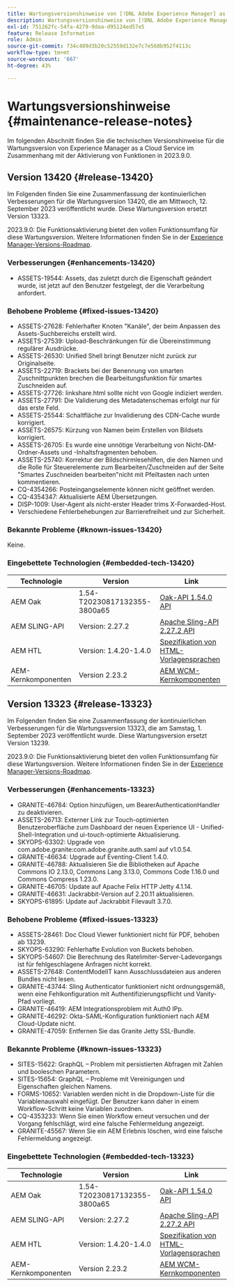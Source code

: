```yaml
---
title: Wartungsversionshinweise von [!DNL Adobe Experience Manager] as a Cloud Service in Verbindung mit der Aktivierung von Funktionen in 2023.9.0.
description: Wartungsversionshinweise von [!DNL Adobe Experience Manager] as a Cloud Service in Verbindung mit der Aktivierung von Funktionen in 2023.9.0.
exl-id: 751262fc-54fa-4279-9daa-d95124ed57e5
feature: Release Information
role: Admin
source-git-commit: 734c489d3b20c52559d132e7c7e568b952f4113c
workflow-type: tm+mt
source-wordcount: '667'
ht-degree: 43%

---
```


# Wartungsversionshinweise {#maintenance-release-notes}

Im folgenden Abschnitt finden Sie die technischen Versionshinweise für die Wartungsversion von Experience Manager as a Cloud Service im Zusammenhang mit der Aktivierung von Funktionen in 2023.9.0.

## Version 13420 {#release-13420}

Im Folgenden finden Sie eine Zusammenfassung der kontinuierlichen Verbesserungen für die Wartungsversion 13420, die am Mittwoch, 12. September 2023 veröffentlicht wurde. Diese Wartungsversion ersetzt Version 13323.

2023.9.0: Die Funktionsaktivierung bietet den vollen Funktionsumfang für diese Wartungsversion. Weitere Informationen finden Sie in der [Experience Manager-Versions-Roadmap](https://experienceleague.adobe.com/docs/experience-manager-release-information/aem-release-updates/update-releases-roadmap.html?lang=de).

### Verbesserungen {#enhancements-13420}

- ASSETS-19544: Assets, das zuletzt durch die Eigenschaft geändert wurde, ist jetzt auf den Benutzer festgelegt, der die Verarbeitung anfordert.

### Behobene Probleme {#fixed-issues-13420}

- ASSETS-27628: Fehlerhafter Knoten &quot;Kanäle&quot;, der beim Anpassen des Assets-Suchbereichs erstellt wird.
- ASSETS-27539: Upload-Beschränkungen für die Übereinstimmung regulärer Ausdrücke.
- ASSETS-26530: Unified Shell bringt Benutzer nicht zurück zur Originalseite.
- ASSETS-22719: Brackets bei der Benennung von smarten Zuschnittpunkten brechen die Bearbeitungsfunktion für smartes Zuschneiden auf.
- ASSETS-27726: linkshare.html sollte nicht von Google indiziert werden.
- ASSETS-27791: Die Validierung des Metadatenschemas erfolgt nur für das erste Feld.
- ASSETS-25544: Schaltfläche zur Invalidierung des CDN-Cache wurde korrigiert.
- ASSETS-26575: Kürzung von Namen beim Erstellen von Bildsets korrigiert.
- ASSETS-26705: Es wurde eine unnötige Verarbeitung von Nicht-DM-Ordner-Assets und -Inhaltsfragmenten behoben.
- ASSETS-25740: Korrektur der Bildschirmlesehilfen, die den Namen und die Rolle für Steuerelemente zum Bearbeiten/Zuschneiden auf der Seite &quot;Smartes Zuschneiden bearbeiten&quot;nicht mit Pfeiltasten nach unten kommentieren.
- CQ-4354266: Posteingangselemente können nicht geöffnet werden.
- CQ-4354347: Aktualisierte AEM Übersetzungen.
- DISP-1009: User-Agent als nicht-erster Header trims X-Forwarded-Host.
- Verschiedene Fehlerbehebungen zur Barrierefreiheit und zur Sicherheit.

### Bekannte Probleme {#known-issues-13420}

Keine.

### Eingebettete Technologien {#embedded-tech-13420}

| Technologie | Version | Link |
|---|---|---|
| AEM Oak | 1.54-T20230817132355-3800a65 | [Oak-API 1.54.0 API](https://www.javadoc.io/doc/org.apache.jackrabbit/oak-api/1.54.0/index.html) |
| AEM SLING-API | Version: 2.27.2 | [Apache Sling-API 2.27.2 API](https://www.javadoc.io/doc/org.apache.sling/org.apache.sling.api/latest/index.html) |
| AEM HTL | Version: 1.4.20-1.4.0 | [Spezifikation von HTML-Vorlagensprachen](https://github.com/adobe/htl-spec) |
| AEM-Kernkomponenten | Version 2.23.2 | [AEM WCM-Kernkomponenten](https://github.com/adobe/aem-core-wcm-components) |

## Version 13323 {#release-13323}

Im Folgenden finden Sie eine Zusammenfassung der kontinuierlichen Verbesserungen für die Wartungsversion 13323, die am Samstag, 1. September 2023 veröffentlicht wurde. Diese Wartungsversion ersetzt Version 13239.

2023.9.0: Die Funktionsaktivierung bietet den vollen Funktionsumfang für diese Wartungsversion. Weitere Informationen finden Sie in der [Experience Manager-Versions-Roadmap](https://experienceleague.adobe.com/docs/experience-manager-release-information/aem-release-updates/update-releases-roadmap.html?lang=de).

### Verbesserungen {#enhancements-13323}

- GRANITE-46784: Option hinzufügen, um BearerAuthenticationHandler zu deaktivieren.
- ASSETS-26713: Externer Link zur Touch-optimierten Benutzeroberfläche zum Dashboard der neuen Experience UI - Unified-Shell-Integration und ui-touch-optimierte Aktualisierung.
- SKYOPS-63302: Upgrade von com.adobe.granite:com.adobe.granite.auth.saml auf v1.0.54.
- GRANITE-46634: Upgrade auf Eventing-Client 1.4.0.
- GRANITE-46788: Aktualisieren Sie die Bibliotheken auf Apache Commons IO 2.13.0, Commons Lang 3.13.0, Commons Code 1.16.0 und Commons Compress 1.23.0.
- GRANITE-46705: Update auf Apache Felix HTTP Jetty 4.1.14.
- GRANITE-46631: Jackrabbit-Version auf 2.20.11 aktualisieren.
- SKYOPS-61895: Update auf Jackrabbit Filevault 3.7.0.

### Behobene Probleme {#fixed-issues-13323}

- ASSETS-28461: Doc Cloud Viewer funktioniert nicht für PDF, behoben ab 13239.
- SKYOPS-63290: Fehlerhafte Evolution von Buckets behoben.
- SKYOPS-54607: Die Berechnung des Ratelimiter-Server-Ladevorgangs ist für fehlgeschlagene Anfragen nicht korrekt.
- ASSETS-27648: ContentModelIT kann Ausschlussdateien aus anderen Bundles nicht lesen.
- GRANITE-43744: Sling Authenticator funktioniert nicht ordnungsgemäß, wenn eine Fehlkonfiguration mit Authentifizierungspflicht und Vanity-Pfad vorliegt.
- GRANITE-46419: AEM Integrationsproblem mit Auth0 IPp.
- GRANITE-46292: Okta-SAML-Konfiguration funktioniert nach AEM Cloud-Update nicht.
- GRANITE-47059: Entfernen Sie das Granite Jetty SSL-Bundle.

### Bekannte Probleme {#known-issues-13323}

- SITES-15622: GraphQL – Problem mit persistierten Abfragen mit Zahlen und booleschen Parametern.
- SITES-15654: GraphQL – Probleme mit Vereinigungen und Eigenschaften gleichen Namens.
- FORMS-10652: Variablen werden nicht in die Dropdown-Liste für die Variablenauswahl eingefügt. Der Benutzer kann daher in einem Workflow-Schritt keine Variablen zuordnen.
- CQ-4353233: Wenn Sie einen Workflow erneut versuchen und der Vorgang fehlschlägt, wird eine falsche Fehlermeldung angezeigt.
- GRANITE-45567: Wenn Sie ein AEM Erlebnis löschen, wird eine falsche Fehlermeldung angezeigt.

### Eingebettete Technologien {#embedded-tech-13323}

| Technologie | Version | Link |
|---|---|---|
| AEM Oak | 1.54-T20230817132355-3800a65 | [Oak-API 1.54.0 API](https://www.javadoc.io/doc/org.apache.jackrabbit/oak-api/1.54.0/index.html) |
| AEM SLING-API | Version: 2.27.2 | [Apache Sling-API 2.27.2 API](https://www.javadoc.io/doc/org.apache.sling/org.apache.sling.api/latest/index.html) |
| AEM HTL | Version: 1.4.20-1.4.0 | [Spezifikation von HTML-Vorlagensprachen](https://github.com/adobe/htl-spec) |
| AEM-Kernkomponenten | Version 2.23.2 | [AEM WCM-Kernkomponenten](https://github.com/adobe/aem-core-wcm-components) |
